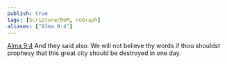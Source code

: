 ```yaml
---
publish: true
tags: [Scripture/BoM, noGraph]
aliases: ["Alma 9:4"]
---
```

[Alma 9:4](https://churchofjesuschrist.org/study/scriptures/bofm/alma/9?lang=eng&id=p4#p4) And they said also: We will not believe thy words if thou shouldst prophesy that this great city should be destroyed in one day.
